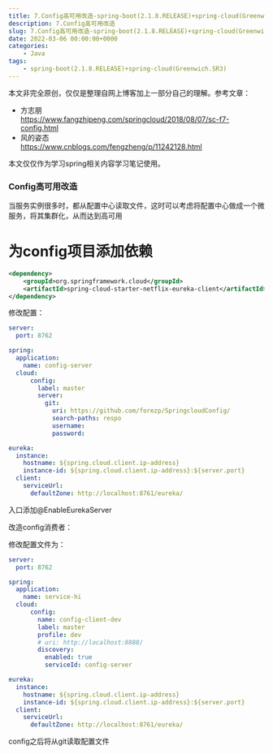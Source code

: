 ```yaml
---
title: 7.Config高可用改造-spring-boot(2.1.8.RELEASE)+spring-cloud(Greenwich.SR3)
description: 7.Config高可用改造
slug: 7.Config高可用改造-spring-boot(2.1.8.RELEASE)+spring-cloud(Greenwich.SR3)
date: 2022-03-06 00:00:00+0000
categories:
    - Java
tags:
    - spring-boot(2.1.8.RELEASE)+spring-cloud(Greenwich.SR3)
---
```


本文非完全原创，仅仅是整理自网上博客加上一部分自己的理解。参考文章：  
* 方志朋  
https://www.fangzhipeng.com/springcloud/2018/08/07/sc-f7-config.html
* 风的姿态  
https://www.cnblogs.com/fengzheng/p/11242128.html

本文仅仅作为学习spring相关内容学习笔记使用。

### Config高可用改造

当服务实例很多时，都从配置中心读取文件，这时可以考虑将配置中心做成一个微服务，将其集群化，从而达到高可用

# 为config项目添加依赖
```xml
<dependency>
    <groupId>org.springframework.cloud</groupId>
    <artifactId>spring-cloud-starter-netflix-eureka-client</artifactId>
</dependency>
```
修改配置：
```yml
server:
  port: 8762

spring:
  application:
    name: config-server
  cloud:
      config:
        label: master
        server:
          git:
            uri: https://github.com/forezp/SpringcloudConfig/
            search-paths: respo
            username:
            password:

eureka:
  instance:
    hostname: ${spring.cloud.client.ip-address}
    instance-id: ${spring.cloud.client.ip-address}:${server.port}
  client:
    serviceUrl:
      defaultZone: http://localhost:8761/eureka/
```
入口添加@EnableEurekaServer

改造config消费者：

修改配置文件为：

```yml
server:
  port: 8762

spring:
  application:
    name: service-hi
  cloud:
      config:
        name: config-client-dev
        label: master
        profile: dev
        # uri: http://localhost:8888/
        discovery:
          enabled: true
          serviceId: config-server

eureka:
  instance:
    hostname: ${spring.cloud.client.ip-address}
    instance-id: ${spring.cloud.client.ip-address}:${server.port}
  client:
    serviceUrl:
      defaultZone: http://localhost:8761/eureka/
```

config之后将从git读取配置文件
